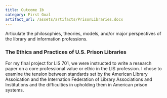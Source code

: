 ```yaml
---
title: Outcome 1b
category: First Goal
artifact_url: /assets/artifacts/PrisonLibraries.docx
---
```

Articulate the philosophies, theories, models, and/or major perspectives of the library and information professions.

### **The Ethics and Practices of U.S. Prison Libraries** ###
For my final project for LIS 701, we were instructed to write a research paper on a core professional value or ethic in the LIS profession. I chose to examine the tension between standards set by the American Library Assoication and the Internation Federation of Library Associations and Institutions and the difficulties in upholding them in American prison systems. 
